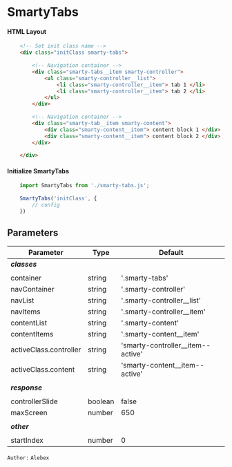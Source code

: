 SmartyTabs
==========


#### HTML Layout
```html
    <!-- Set init class name -->
    <div class="initClass smarty-tabs">
    
        <!-- Navigation container -->
        <div class="smarty-tabs__item smarty-controller">
            <ul class="smarty-controller__list">
                <li class="smarty-controller__item"> tab 1 </li>
                <li class="smarty-controller__item"> tab 2 </li>
            </ul> 
        </div>
        
        <!-- Navigation container -->
        <div class="smarty-tab__item smarty-content">
            <div class="smarty-content__item"> content block 1 </div>
            <div class="smarty-content__item"> content block 2 </div>
        </div>
        
    </div>
```
#### Initialize SmartyTabs
```js
    import SmartyTabs from './smarty-tabs.js';
    
    SmartyTabs('initClass', {
        // config
    })
```

## Parameters

Parameter                  | Type      | Default
---------------------------|-----------|----------------
_**classes**_              |           |               
                           |           |                
container                  | string    | '.smarty-tabs'
navContainer               | string    | '.smarty-controller'
navList                    | string    | '.smarty-controller__list'
navItems                   | string    | '.smarty-controller__item'
contentList                | string    | '.smarty-content'
contentItems               | string    | '.smarty-content__item'
activeClass.controller     | string    | 'smarty-controller__item--active'
activeClass.content        | string    | 'smarty-content__item--active'
                           |           |                
_**response**_             |           |               
                           |           |                
controllerSlide            | boolean   | false
maxScreen                  | number    | 650
                           |           |                
_**other**_                |           |               
                           |           |                
startIndex                 | number    | 0

`Author:` `Alebex`